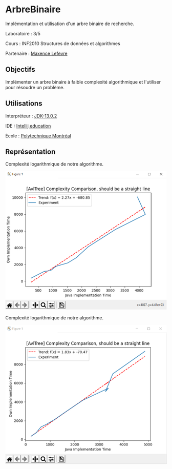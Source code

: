 # ArbreBinaire

Implémentation et utilisation d'un arbre binaire de recherche.

Laboratoire : 3/5

Cours : INF2010 Structures de données et algorithmes

Partenaire : [Maxence Lefevre](https://github.com/Solonioka)


## Objectifs

Implémenter un arbre binaire à faible complexité algorithmique et l'utiliser pour résoudre un problème.

## Utilisations

Interpréteur : [JDK-13.0.2](https://www.oracle.com/java/technologies/javase-jdk13-downloads.html)

IDE : [Intellij education](https://www.jetbrains.com/fr-fr/idea/download/#section=windows)

École : [Polytechnique Montréal](https://www.polymtl.ca)

## Représentation

Complexité logarithmique de notre algorithme.

![alt text](https://github.com/TritzA/ArbreBinaireRecherche/blob/master/images/complexite_avl_4.PNG)

Complexité logarithmique de notre algorithme.

![alt text](https://github.com/TritzA/ArbreBinaireRecherche/blob/master/images/complexite_avl_5.PNG)
